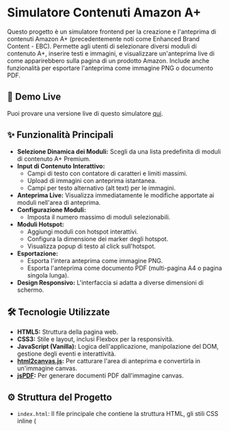 # Simulatore Contenuti Amazon A+

Questo progetto è un simulatore frontend per la creazione e l'anteprima di contenuti Amazon A+ (precedentemente noti come Enhanced Brand Content - EBC). Permette agli utenti di selezionare diversi moduli di contenuto A+, inserire testi e immagini, e visualizzare un'anteprima live di come apparirebbero sulla pagina di un prodotto Amazon. Include anche funzionalità per esportare l'anteprima come immagine PNG o documento PDF.

## 🚀 Demo Live

Puoi provare una versione live di questo simulatore [qui](https://andreacastagna.info/amazon_scheda_prodotto/).


## ✨ Funzionalità Principali

* **Selezione Dinamica dei Moduli:** Scegli da una lista predefinita di moduli di contenuto A+ Premium.
* **Input di Contenuto Interattivo:**
    * Campi di testo con contatore di caratteri e limiti massimi.
    * Upload di immagini con anteprima istantanea.
    * Campi per testo alternativo (alt text) per le immagini.
* **Anteprima Live:** Visualizza immediatamente le modifiche apportate ai moduli nell'area di anteprima.
* **Configurazione Moduli:**
    * Imposta il numero massimo di moduli selezionabili.
* **Moduli Hotspot:**
    * Aggiungi moduli con hotspot interattivi.
    * Configura la dimensione dei marker degli hotspot.
    * Visualizza popup di testo al click sull'hotspot.
* **Esportazione:**
    * Esporta l'intera anteprima come immagine PNG.
    * Esporta l'anteprima come documento PDF (multi-pagina A4 o pagina singola lunga).
* **Design Responsivo:** L'interfaccia si adatta a diverse dimensioni di schermo.

## 🛠️ Tecnologie Utilizzate

* **HTML5:** Struttura della pagina web.
* **CSS3:** Stile e layout, inclusi Flexbox per la responsività.
* **JavaScript (Vanilla):** Logica dell'applicazione, manipolazione del DOM, gestione degli eventi e interattività.
* **[html2canvas.js](https://html2canvas.hertzen.com/):** Per catturare l'area di anteprima e convertirla in un'immagine canvas.
* **[jsPDF](https://parall.ax/products/jspdf):** Per generare documenti PDF dall'immagine canvas.

## ⚙️ Struttura del Progetto

* `index.html`: Il file principale che contiene la struttura HTML, gli stili CSS inline (<style>) e il codice JavaScript (<script>).
    * **Header:** Titolo dell'applicazione.
    * **Container Principale:**
        * **Controls Area (aside):**
            * Impostazioni Generali (es. max moduli).
            * Selezione Moduli (lista dei moduli disponibili).
            * Impostazioni Hotspot.
            * Input per i Contenuti dei Moduli Selezionati.
            * Opzioni di Esportazione (PNG, PDF).
        * **Preview Area (main):**
            * Visualizzazione live dei moduli A+ configurati.
    * **Footer:** Crediti.
* **JavaScript Logic:**
    * Definizione dei moduli A+ (hardcoded come array di oggetti).
    * Funzioni per:
        * Caricare e renderizzare la lista dei moduli selezionabili.
        * Aggiungere e rimuovere istanze di moduli.
        * Renderizzare i campi di input per ciascun modulo selezionato.
        * Gestire l'input di testo (con contatore caratteri) e l'upload di immagini (con anteprima).
        * Aggiornare l'anteprima live in base ai dati inseriti.
        * Gestire la logica degli hotspot (visualizzazione, posizionamento popup).
        * Esportare l'anteprima in PNG e PDF utilizzando `html2canvas` e `jsPDF`.

## 🚀 Come Avviare Localmente

1.  Clona il repository:
    ```bash
    git clone [https://github.com/cevaboyz/amazon_a-_content.git](https://github.com/cevaboyz/amazon_a-_content.git)
    ```
2.  Naviga nella directory del progetto:
    ```bash
    cd amazon_a-_content
    ```
3.  Apri il file `index.html` nel tuo browser web preferito.

Non è richiesta alcuna build o installazione di dipendenze complessa, in quanto tutte le librerie necessarie sono caricate tramite CDN.

## 📝 Possibili Miglioramenti

* **Salvataggio e Caricamento Stato:** Implementare la possibilità di salvare la configurazione corrente (moduli selezionati e contenuti) nel localStorage del browser o in un file JSON, per poterla ricaricare in seguito.
* **Ordinamento Moduli (Drag & Drop):** Permettere agli utenti di riordinare i moduli aggiunti nell'area di anteprima.
* **Più Opzioni di Personalizzazione per i Moduli:** Aggiungere più controlli per lo stile (es. colori, font) se rilevante per l'anteprima.
* **Validazione Avanzata:** Migliorare la validazione degli input, specialmente per URL di video o specifiche tecniche.
* **Esternalizzare CSS e JS:** Spostare il CSS e JavaScript in file separati (`style.css`, `script.js`) per una migliore organizzazione.
* **Aggiungere più Moduli:** Espandere la libreria di moduli A+ disponibili.
* **Localizzazione/Internazionalizzazione (i18n):** Supportare più lingue per l'interfaccia.
* **Test Unitari e di Integrazione:** Aggiungere test per assicurare la stabilità del codice.

## 🤝 Contributi

I contributi sono benvenuti! Se hai idee per migliorare questo simulatore, sentiti libero di aprire una issue o una pull request.

## 📄 Licenza

Questo progetto è rilasciato sotto la Licenza MIT. Vedi il file `LICENSE` per maggiori dettagli (se presente, altrimenti considera di aggiungerne uno).

## 🙏 Crediti

* Creato da Andrea Castagna + Gemini.
* Librerie utilizzate: `html2canvas`, `jsPDF`.

---
